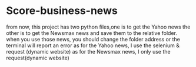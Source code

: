 # Score-business-news
from now, this project has two python files,one is to get the Yahoo news the other is to get the Newsmax news and save them to the relative folder.
when you use those news, you should change the folder address or the terminal will report an error
as for the Yahoo news, I use the selenium & request (dynamic website)
as for the Newsmax news, I only use the request(dynamic website)
